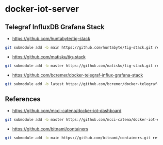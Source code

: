 # docker-iot-server

## Telegraf InfluxDB Grafana Stack
- https://github.com/huntabyte/tig-stack
```bash
git submodule add -b main https://github.com/huntabyte/tig-stack.git references/tig-stack
```
- https://github.com/matisku/tig-stack
```bash
git submodule add -b master https://github.com/matisku/tig-stack.git references/tig-stack
```
- https://github.com/bcremer/docker-telegraf-influx-grafana-stack
```bash
git submodule add -b latest https://github.com/bcremer/docker-telegraf-influx-grafana-stack.git references/docker-telegraf-influx-grafana-stack
```
  
## References
- https://github.com/mcci-catena/docker-iot-dashboard
```bash
git submodule add -b master https://github.com/mcci-catena/docker-iot-dashboard.git references/docker-iot-dashboard
```

- https://github.com/bitnami/containers
```bash
git submodule add -b main https://github.com/bitnami/containers.git references/bitnami
```

